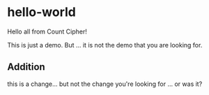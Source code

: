 # hello-world
Hello all from Count Cipher!

This is just a demo.  But ... it is not the demo that you are looking for.

## Addition
this is a change... but not the change you're looking for ... or was it?
